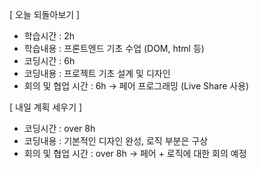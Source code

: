 [ 오늘 되돌아보기 ]
- 학습시간 : 2h
- 학습내용 : 프론트엔드 기초 수업 (DOM, html 등)
- 코딩시간 : 6h
- 코딩내용 : 프로젝트 기초 설계 및 디자인
- 회의 및 협업 시간 : 6h -> 페어 프로그래밍 (Live Share 사용)

[ 내일 계획 세우기 ]
- 코딩시간 : over 8h
- 코딩내용 : 기본적인 디자인 완성, 로직 부분은 구상
- 회의 및 협업 시간 : over 8h -> 페어 + 로직에 대한 회의 예정